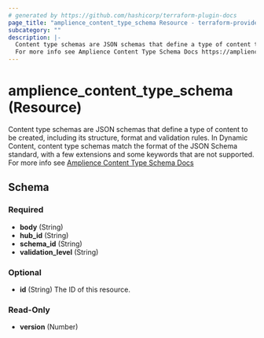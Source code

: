 ```yaml
---
# generated by https://github.com/hashicorp/terraform-plugin-docs
page_title: "amplience_content_type_schema Resource - terraform-provider-amplience"
subcategory: ""
description: |-
  Content type schemas are JSON schemas that define a type of content to be created, including its structure, format and validation rules. In Dynamic Content, content type schemas match the format of the JSON Schema standard, with a few extensions and some keywords that are not supported.
  For more info see Amplience Content Type Schema Docs https://amplience.com/docs/integration/contenttypes.html
---
```


# amplience_content_type_schema (Resource)

Content type schemas are JSON schemas that define a type of content to be created, including its structure, format and validation rules. In Dynamic Content, content type schemas match the format of the JSON Schema standard, with a few extensions and some keywords that are not supported.
For more info see [Amplience Content Type Schema Docs](https://amplience.com/docs/integration/contenttypes.html)



<!-- schema generated by tfplugindocs -->
## Schema

### Required

- **body** (String)
- **hub_id** (String)
- **schema_id** (String)
- **validation_level** (String)

### Optional

- **id** (String) The ID of this resource.

### Read-Only

- **version** (Number)


